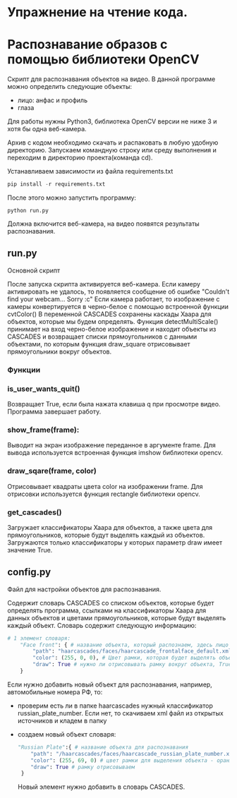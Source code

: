 # Упражнение на чтение кода. 
# Распознавание образов c помощью библиотеки OpenCV

Скрипт для распознавания объектов на видео. В данной программе можно определить следующие объекты:

* лицо: анфас и профиль
* глаза


Для работы нужны Python3, библиотека OpenCV версии не ниже 3 и хотя бы одна веб-камера.

Архив c кодом необходимо скачать и распаковать в любую удобную директорию.
Запускаем командную строку или среду выполнения и переходим в директорию проекта(команда cd).

Устанавливаем зависимости из файла requirements.txt
```Python
pip install -r requirements.txt
```

После этого можно запустить программу:
```
python run.py
```
Должна включится веб-камера, на видео появятся результаты распознавания.


## run.py
Основной скрипт

После запуска скрипта активируется веб-камера. Если камеру активировать не удалось, то появляется сообщение об ошибке "Couldn't find your webcam... Sorry :c"
Если камера работает, то изображение с камеры конвертируется в черно-белое с помощью встроенной функции cvtColor()
В переменной CASCADES сохранены каскады Хаара для объектов, которые мы будем определять.
Функция detectMultiScale() принимает на вход черно-белое изображение и находит объекты из CASCADES и возвращает списки прямоугольников с данными объектами, по которым функция draw_square отрисовывает прямоугольники вокруг объектов.

### Функции 

###  is_user_wants_quit()

Возвращает True, если была нажата клавиша q при просмотре видео. Программа завершает работу.

###  show_frame(frame):

Выводит на экран изображение переданное в аргументе frame. Для вывода используется встроенная функция imshow библиотеки opencv.

### draw_sqare(frame, color)

Отрисовывает квадраты цвета color на изображении frame. Для отрисовки используется функция rectangle библиотеки opencv.

### get_cascades()

Загружает классификаторы Хаара для объектов, а также цвета для прямоугольников, которые будут выделять каждый из объектов.
Загружаются только классификаторы у которых параметр draw имеет значение True.


## config.py
Файл для настройки объектов для распознавания.

Содержит словарь CASCADES со списком объектов, которые будет определять программа, ссылками на классификаторы Хаара для данных объектов и цветами прямоугольников, которые будут выделять каждый объект.
Словарь содержит следующую информацию:
```Python
# 1 элемент словаря:
    "Face front": { # название объекта, который распознаем, здесь лицо в анфас
        "path": "haarcascades/faces/haarcascade_frontalface_default.xml", # путь к классификатору Хаара для распознавания лица в анфас
        "color": (255, 0, 0), # Цвет рамки, которая будет выделять объект, в данном случае красный
        "draw": True # нужно ли отрисовывать рамку вокруг объекта, True - да, False - нет
    }
```

Если нужно добавить новый объект для распознавания, например, автомобильные номера РФ, то:
* проверим есть ли в папке haarcascades нужный классификатор russian_plate_number. Если нет, то скачиваем xml файл из открытых источников и кладем в папку
* создаем новый объект словаря:
  ```Python
  "Russian Plate":{ # название объекта для распознавания
      "path": "/haarcascades/faces/haarcascade_russian_plate_number.xml" # путь к классификатору для распознавания автомобильных номеров(можно создать новую папку)
      "color": (255, 69, 0) # цвет рамки для выделения объекта - оранжевый
      "draw": True # рамку отрисовываем
   }
   ```
  
  Новый элемент нужно добавить в словарь CASCADES.
  
      












